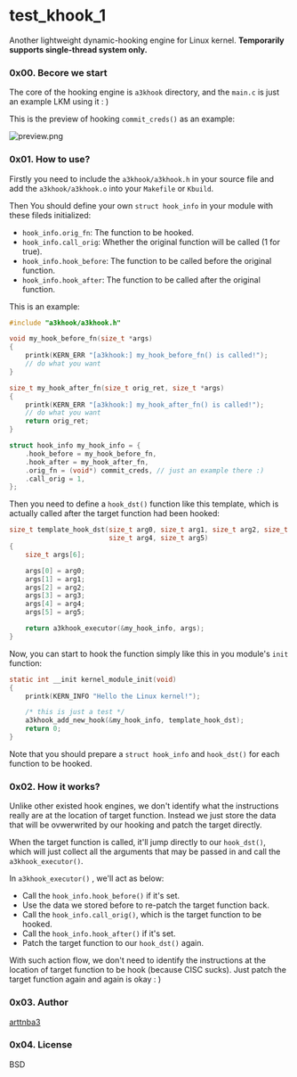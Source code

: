 # test_khook_1

Another lightweight dynamic-hooking engine for Linux kernel. **Temporarily supports single-thread system only.**

### 0x00. Becore we start

The core of the hooking engine is `a3khook` directory, and the `main.c` is just an example LKM using it : )

This is the preview of hooking `commit_creds()` as an example:

![preview.png](https://s2.loli.net/2023/05/15/tF21qeGI3oEkSrH.png)

### 0x01. How to use?

Firstly you need to include the `a3khook/a3khook.h` in your source file and add the `a3khook/a3khook.o` into your `Makefile` or `Kbuild`.

Then You should define your own `struct hook_info` in your module with these fileds initialized:

- `hook_info.orig_fn`: The function to be hooked.
- `hook_info.call_orig`: Whether the original function will be called (1 for true).
- `hook_info.hook_before`: The function to be called before the original function.
- `hook_info.hook_after`: The function to be called after the original function.

This is an example:

```c
#include "a3khook/a3khook.h"

void my_hook_before_fn(size_t *args)
{
    printk(KERN_ERR "[a3khook:] my_hook_before_fn() is called!");
    // do what you want
}

size_t my_hook_after_fn(size_t orig_ret, size_t *args)
{
    printk(KERN_ERR "[a3khook:] my_hook_after_fn() is called!");
    // do what you want
    return orig_ret;
}

struct hook_info my_hook_info = {
    .hook_before = my_hook_before_fn,
    .hook_after = my_hook_after_fn,
    .orig_fn = (void*) commit_creds, // just an example there :)
    .call_orig = 1,
};
```

Then you need to define a `hook_dst()` function like this template, which is actually called after the target function had been hooked:

```c
size_t template_hook_dst(size_t arg0, size_t arg1, size_t arg2, size_t arg3, 
                         size_t arg4, size_t arg5)
{
    size_t args[6];

    args[0] = arg0;
    args[1] = arg1;
    args[2] = arg2;
    args[3] = arg3;
    args[4] = arg4;
    args[5] = arg5;

    return a3khook_executor(&my_hook_info, args);
}
```

Now, you can start to hook the function simply like this in you module's `init` function:

```c
static int __init kernel_module_init(void)
{
    printk(KERN_INFO "Hello the Linux kernel!");

    /* this is just a test */
    a3khook_add_new_hook(&my_hook_info, template_hook_dst);
    return 0;
}
```

Note that you should prepare a `struct hook_info` and `hook_dst()` for each function to be hooked.

### 0x02. How it works?

Unlike other existed hook engines, we don't identify what the instructions really are at the location of target function. Instead we just store the data that will be ovwerwrited by our hooking and patch the target directly.

When the target function is called, it'll jump directly to our `hook_dst()`, which will just collect all the arguments that may be passed in and call the `a3khook_executor()`.

In `a3khook_executor()` , we'll act as below:

- Call the `hook_info.hook_before()` if it's set.
- Use the data we stored before to re-patch the target function back.
- Call the `hook_info.call_orig()`, which is the target function to be hooked.
- Call the `hook_info.hook_after()` if it's set.
- Patch the target function to our `hook_dst()` again.

With such action flow, we don't need to identify the instructions at the location of target function to be hook (because CISC sucks). Just patch the target function again and again is okay : )

### 0x03. Author

[arttnba3](mailto:arttnba@gmail.com)

### 0x04. License

BSD
